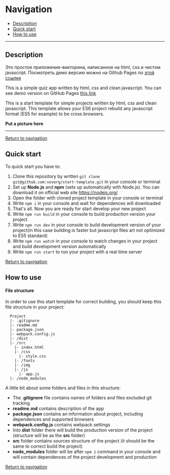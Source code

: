 # <a name='nav'>Navigation</a>

- [Description](#description)
- [Quick start](#quickstart)
- [How to use](#howto)
---
## <a name='description'>Description</a>

Это простое приложение-викторина, написанное на html, css и чистом javascript. Посмотреть демо версию можно на Github Pages по [этой ссылке](https://voverg.github.io/quiz/ 'Посмотреть тест')

This is a simple quiz app written by html, css and clean javascript. You can see demo version on GitHub Pages [this link](https://voverg.github.io/quiz/ 'Look test demo')

This is a start template for  simple projects written by html, css and clean javascript. This template allows your ES6 project rebuild any javascript format (ES5 for example) to be cross browsers.

**Put a picture here**

-----



[Return to navigation](#nav)

## <a name='quickstart'>Quick start</a>
To quick start you have to:

1. Clone this repository by written `git clone git@github.com:voverg/start-template.git` in your console or terminal
2. Set up **Node.js** and **npm** (sets up automatically with Node.js). You can download it on official web site <https://nodejs.org/> 
3. Open the folder with cloned project template in your console or terminal
4. Write `npm i` in your console and wait for dependences will downloaded
5. That's all. Now you are ready for start develop your new project
6. Write `npm run build` in your console to build production version your project 
7. Write `npm run dev` in your console to build development version of your project(in this case building is faster but javascript files art not optimized to ES5 standard)
8. Write `npm run watch` in your console to watch changes in your project and build development version automatically
9. Write `npm run start` to run your project with a real time server

[Return to navigation](#nav) 

## <a name='howto'>How to use</a>
#### File structure
In order to use this start template for correct building, you should keep this file structure in your project:
```
  Project
  |- .gitignore
  |- readme.md
  |- package.json
  |- webpack.config.js
  |- /dist
  |- /src
    |- index.html
    |- /css
      |- style.css
    |- /fonts
    |- /img
    |- /js
      |- app.js
  |- /node_modules
```
A little bit about some folders and files in this structure:
- The  .**gitignore** file contains names of folders and files excluded git tracking
- **readme.md** contains description of the app
- **package.json** contains an information about project, including dependences and supported browsers
- **webpack.config.js** contains webpack settings
- Into **dist** folder there will build the production version of the project (structure will be as the **src** folder)
- **src** folder contains sources structure of the project (it should be the same to correct build the project)
- **node_modules** folder will be after `npm i` command in your console and will contain dependences of the project development and production

[Return to navigation](#nav)

